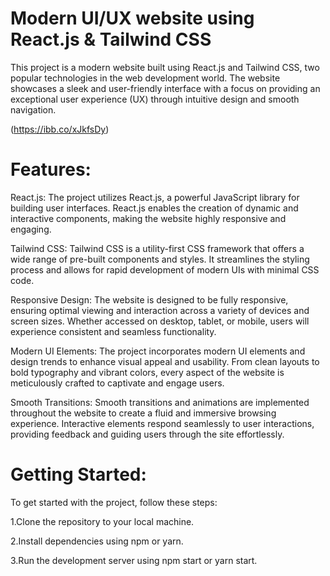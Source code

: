 # Modern UI/UX website using React.js & Tailwind CSS    
This project is a modern website built using React.js and Tailwind CSS, two popular technologies in the web development world. The website showcases a sleek and user-friendly interface with a focus on providing an exceptional user experience (UX) through intuitive design and smooth navigation.

 (https://ibb.co/xJkfsDy)

# Features:
React.js: The project utilizes React.js, a powerful JavaScript library for building user interfaces. React.js enables the creation of dynamic and interactive components, making the website highly responsive and engaging.

Tailwind CSS: Tailwind CSS is a utility-first CSS framework that offers a wide range of pre-built components and styles. It streamlines the styling process and allows for rapid development of modern UIs with minimal CSS code.

Responsive Design: The website is designed to be fully responsive, ensuring optimal viewing and interaction across a variety of devices and screen sizes. Whether accessed on desktop, tablet, or mobile, users will experience consistent and seamless functionality.

Modern UI Elements: The project incorporates modern UI elements and design trends to enhance visual appeal and usability. From clean layouts to bold typography and vibrant colors, every aspect of the website is meticulously crafted to captivate and engage users.

Smooth Transitions: Smooth transitions and animations are implemented throughout the website to create a fluid and immersive browsing experience. Interactive elements respond seamlessly to user interactions, providing feedback and guiding users through the site effortlessly.

# Getting Started:
To get started with the project, follow these steps:

1.Clone the repository to your local machine.

2.Install dependencies using npm or yarn.

3.Run the development server using npm start or yarn start.



